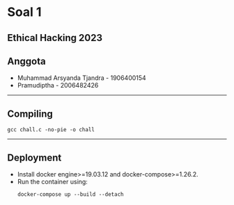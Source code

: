 # Soal 1
Ethical Hacking 2023
---
## Anggota
- Muhammad Arsyanda Tjandra - 1906400154
- Pramudiptha - 2006482426
---
## Compiling
```
gcc chall.c -no-pie -o chall
```
---
## Deployment
- Install docker engine>=19.03.12 and docker-compose>=1.26.2.
- Run the container using:
    ```
    docker-compose up --build --detach
    ```